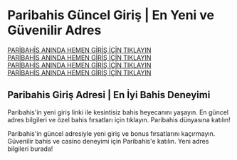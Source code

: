<!DOCTYPE html>
<html lang="tr">
<head>
    <meta charset="UTF-8">
    <meta name="viewport" content="width=device-width, initial-scale=1.0">
</head>
<body>
    <h1>Paribahis Güncel Giriş | En Yeni ve Güvenilir Adres</h1>
    <p>
        <a href="https://tinyurl.com/parbahis">PARİBAHİS ANINDA HEMEN GİRİŞ İÇİN TIKLAYIN</a><br>
        <a href="https://tinyurl.com/parbahis">PARİBAHİS ANINDA HEMEN GİRİŞ İÇİN TIKLAYIN</a><br>
        <a href="https://tinyurl.com/parbahis">PARİBAHİS ANINDA HEMEN GİRİŞ İÇİN TIKLAYIN</a><br>
        <a href="https://tinyurl.com/parbahis">PARİBAHİS ANINDA HEMEN GİRİŞ İÇİN TIKLAYIN</a>
    </p>
    <h2>Paribahis Giriş Adresi | En İyi Bahis Deneyimi</h2>
    <p>
        Paribahis'in yeni giriş linki ile kesintisiz bahis heyecanını yaşayın. En güncel adres bilgileri ve özel bahis fırsatları için tıklayın. Paribahis dünyasına katılın!
    </p>
    <p>
        Paribahis'in güncel adresiyle yeni giriş ve bonus fırsatlarını kaçırmayın. Güvenilir bahis ve casino deneyimi için Paribahis'e katılın. Yeni adres bilgileri burada!
    </p>
</body>
</html>
